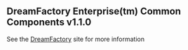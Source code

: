 ## DreamFactory Enterprise(tm) Common Components v1.1.0
See the [DreamFactory](https://www.dreamfactory.com/) site for more information
